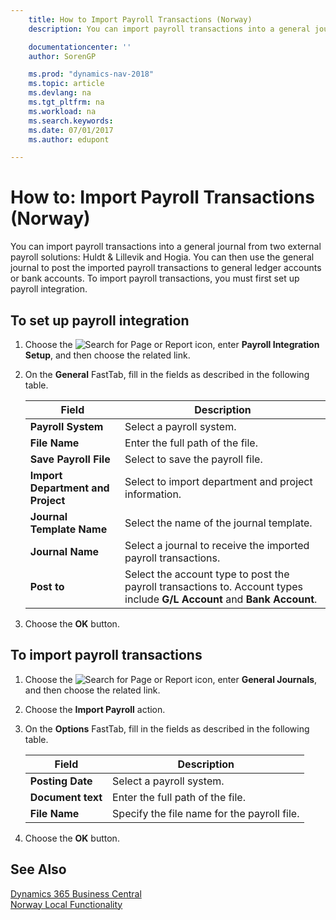 ```yaml
---
    title: How to Import Payroll Transactions (Norway)
    description: You can import payroll transactions into a general journal from two external payroll solutions.

    documentationcenter: ''
    author: SorenGP

    ms.prod: "dynamics-nav-2018"
    ms.topic: article
    ms.devlang: na
    ms.tgt_pltfrm: na
    ms.workload: na
    ms.search.keywords:
    ms.date: 07/01/2017
    ms.author: edupont

---
```

# How to: Import Payroll Transactions (Norway)
You can import payroll transactions into a general journal from two external payroll solutions: Huldt & Lillevik and Hogia. You can then use the general journal to post the imported payroll transactions to general ledger accounts or bank accounts. To import payroll transactions, you must first set up payroll integration.  

## To set up payroll integration  

1.  Choose the ![Search for Page or Report](../../media/ui-search/search_small.png "Search for Page or Report icon") icon, enter **Payroll Integration Setup**, and then choose the related link.  
2.  On the **General** FastTab, fill in the fields as described in the following table.  

    |Field|Description|  
    |---------------------------------|---------------------------------------|  
    |**Payroll System**|Select a payroll system.|  
    |**File Name**|Enter the full path of the file.|  
    |**Save Payroll File**|Select to save the payroll file.|  
    |**Import Department and Project**|Select to import department and project information.|  
    |**Journal Template Name**|Select the name of the journal template.|  
    |**Journal Name**|Select a journal to receive the imported payroll transactions.|  
    |**Post to**|Select the account type to post the payroll transactions to. Account types include **G/L Account** and **Bank Account**.|  

3.  Choose the **OK** button.  

## To import payroll transactions  

1.  Choose the ![Search for Page or Report](../../media/ui-search/search_small.png "Search for Page or Report icon") icon, enter **General Journals**, and then choose the related link.  
2.  Choose the **Import Payroll** action.  
3.  On the **Options** FastTab, fill in the fields as described in the following table.  

    |Field|Description|  
    |---------------------------------|---------------------------------------|  
    |**Posting Date**|Select a payroll system.|  
    |**Document text**|Enter the full path of the file.|  
    |**File Name**|Specify the file name for the payroll file.|  

4.  Choose the **OK** button.  

## See Also
[Dynamics 365 Business Central](/dynamics365/business-central/)  
[Norway Local Functionality](norway-local-functionality.md)

